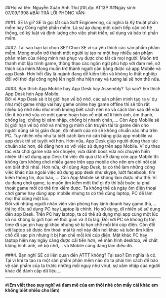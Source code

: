 ##Họ và tên: Nguyễn Xuân Anh Thư
##Lớp: AT13P
##Ngày sinh: 07/09/1998
#BÀI TRẢ LỜI PHÒNG VẤN:

###1. SE là gì? 
     SE là gọi tắt của Soft Engineering, có nghĩa là Kỹ thuật phần mềm hay Công nghệ phần mềm. Là sự áp dụng một cách tiếp cận có hệ thống, có kỷ luật và định lượng cho việc phát triển, sử dụng và bảo trì phần mềm. 

###2. Tại sao bạn lại chọn SE? 
     Chọn SE vì sự yêu thích các sản phẩm phầm mềm. Mong muốn trở thành một người tự tạo ra một hay nhiều sản phẩm phần mềm của riêng mình mà phục vụ được cho tất cả mọi người. Muốn trở thành một lập trình game, thông thạo các ngôn ngữ phù hợp với đam mê, sở thích của mình.Mong muốn trở thành người cân bằng được cả app Mobile và app Desk. Hơn hết đây là ngành đang dễ kiếm tiền và không lo thất nghiệp đối với thời đại công nghệ lên ngôi như hiện nay và tương lai sẽ hơn thế nữa.
     
###3. Bạn thích App Mobile hay App Desk hay Assembly? Tại sao?
    Em thích App Desk hơn App Mobile.  
    Bởi vì App Desk sẽ ít bị giới hạn về  bộ nhớ, các sản phẩm mình tạo ra ví dụ như một game nhập vai hay game online hay game offline thì sẽ tốn rất nhiều bộ nhớ nếu như mình không biết cách nén nó và cách làm sao để vừa tốn ít bộ nhớ vừa có một game hoàn hảo về mặt xử lí hình ảnh, âm thanh, chống lag, chống bị xâm nhập, chống bị nhanh chán,.... Còn App Moblile sẽ bị giới hạn về bộ nhớ và những gì mình cần truyền tải từ game đến cho người dùng sẽ bị gián đoạn, độ nhanh của nó sẽ không chuẩn xác như trên PC. Tuy nhiên nếu như ta biết cách làm nó cân bằng giữa app moblile và app desk thì sẽ tuyệt vời hơn. Hơn nữa, App Desk giúp người dùng thao tác chuẩn xác hơn, dễ dàng hơn so với việc sử dụng trên app Mobile. Ví dụ thao tác vừa chơi game vừa nói chuyện, vừa đánh boss vừa nói chuyện hiển nhiên khi sử dụng app Desk thì việc đó quá ư là dễ dàng còn app Mobile thì không (em không chơi nhiều game trên app mobile cho nên em chỉ nói cái em biết thôi nhá). Hơn nữa, khi dùng App Desk, ta có thể làm những công viêc khác nữa ngoài việc sử dụng app desk như skype, lướt facebook, tìm kiếm thông tin, đọc báo,.... Còn App Mobile sẽ không làm được như thế. Ví dụ đang chơi game, ta muốn tìm kiếm một thứ gì đó thì bắt buộc ta phải thoát game mới có thể tìm kiếm được. Ta không thể cả ngày ôm điện thoại chơi game hay dùng app mobile nhưng ta có thể dùng laptop, PC để làm mọi thứ cùng một lúc.  
    Đối với những người nhân viên văn phòng hay kinh doanh hay game thủ,... thì họ đều sử dụng PC hay Laptop là chính. Họ sử dụng, dĩ nhiên sẽ sử dụng đến app Desk. 
    Trên PC hay laptop, ta có thể sử dụng mọi app cùng một lúc và nó không bị giới hạn về thời gian và ít bị lag. Đối với PC sẽ không bị tốn time đi sạc pin hay gì khác nhưng sẽ bị hạn chế mỗi khi cúp điện. Còn đối với laptop sẽ được ôm thoải mái từ nơi này đến nơi khác và luôn tìm kiếm chỗ để sạc pin nhưng ít bị hạn chế mỗi khi cúp điện. 
    Mặt khác PC hay laptop hiện nay ngày càng được cải tiến hơn, về màn hình desktop, về chất lượng hình ảnh, về bộ nhớ,... và Mobile cũng đang làm điều đó.
    
###4. Bạn nghĩ SE có liên quan đến ATTT không? Tại sao?
    Em nghĩa là có. 
    Tại vì khi ta tạo ra một sản phẩm phần mềm nào đó ta phải tìm cách để bảo vệ sản phẩm của ta trước những mối nguy như virut, sự xâm nhập của người khác để đánh cắp dữ liệu,...
    
----------------------------------------------------------------------------------------------------------------------------------------
#(**Em viết theo suy nghĩ và đam mê của em thôi nhé còn mấy cái khác em không biết nhiều cho lắm**)
